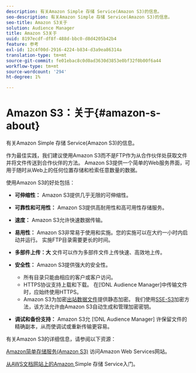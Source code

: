 ```yaml
---
description: 有关Amazon Simple 存储 Service(Amazon S3)的信息。
seo-description: 有关Amazon Simple 存储 Service(Amazon S3)的信息。
seo-title: Amazon S3关于
solution: Audience Manager
title: Amazon S3关于
uuid: 8197ecdf-df8f-488d-bbc0-d8d4205b42b4
feature: 参考
exl-id: 12c4f00d-2916-4224-b834-d3a9ea86314a
translation-type: tm+mt
source-git-commit: fe01ebac8c0d0ad3630d3853e0bf32f0b00f6a44
workflow-type: tm+mt
source-wordcount: '294'
ht-degree: 1%

---
```


# Amazon S3：关于{#amazon-s-about}

有关Amazon Simple 存储 Service(Amazon S3)的信息。

作为最佳实践，我们建议使用Amazon S3而不是FTP作为从合作伙伴处获取文件并将文件传送到合作伙伴的方法。 Amazon S3提供一个简单的Web服务界面，可用于随时从Web上的任何位置存储和检索任意数量的数据。

使用Amazon S3的好处包括：

* **可伸缩性：** Amazon S3提供几乎无限的可伸缩性。
* **可靠性和可用性：** Amazon S3提供高耐用性和高可用性存储服务。
* **速度：** Amazon S3允许快速数据传输。
* **易用性：** Amazon S3非常易于使用和实施。您的实施可以在大约一小时内启动并运行。 实施FTP目录需要更长的时间。
* **多部件上传：大** 文件可以作为多部件文件上传快速、高效地上传。
* **安全性：** Amazon S3提供强大的安全性。

   * 所有目录只能由相应的客户或客户访问。
   * HTTPS协议支持上载和下载。 在[!DNL Audience Manager]中传输文件时，应始终使用HTTPS。
   * Amazon S3为加密[出站数据文件](../integration/receiving-audience-data/batch-outbound-transfers/outbound-file-name-contents.md)提供静态加密。 我们使用[SSE-S3](https://docs.aws.amazon.com/AmazonS3/latest/dev/serv-side-encryption.html)加密方法，该方法允许由Amazon S3自动生成和管理加密密钥。

* **调试和备份支持：** Amazon S3允 [!DNL Audience Manager] 许保留文件的精确副本，从而使调试或重新传输更容易。

有关Amazon S3的详细信息，请参阅以下资源：

[Amazon简单存储服务(Amazon S3)](https://aws.amazon.com/s3/) 访问Amazon Web Services网站。

[从AWS文档网站上的Amazon ](https://docs.aws.amazon.com/AmazonS3/latest/gsg/GetStartedWithS3.html) Simple 存储 Service入门。

